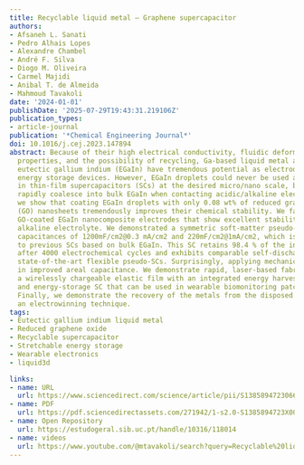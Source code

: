 ```yaml
---
title: Recyclable liquid metal – Graphene supercapacitor
authors:
- Afsaneh L. Sanati
- Pedro Alhais Lopes
- Alexandre Chambel
- André F. Silva
- Diogo M. Oliveira
- Carmel Majidi
- Anibal T. de Almeida
- Mahmoud Tavakoli
date: '2024-01-01'
publishDate: '2025-07-29T19:43:31.219106Z'
publication_types:
- article-journal
publication: '*Chemical Engineering Journal*'
doi: 10.1016/j.cej.2023.147894
abstract: Because of their high electrical conductivity, fluidic deformability, self-healing
  properties, and the possibility of recycling, Ga-based liquid metal alloys like
  eutectic gallium indium (EGaIn) have tremendous potential as electrodes for stretchable
  energy storage devices. However, EGaIn droplets could never be used as electrodes
  in thin-film supercapacitors (SCs) at the desired micro/nano scale, because they
  rapidly coalesce into bulk EGaIn when contacting acidic/alkaline electrolytes. Here,
  we show that coating EGaIn droplets with only 0.08 wt% of reduced graphene oxide
  (GO) nanosheets tremendously improves their chemical stability. We fabricated binder-free
  GO-coated EGaIn nanocomposite electrodes that show excellent stability in a strong
  alkaline electrolyte. We demonstrated a symmetric soft-matter pseudo-SC with areal
  capacitances of 1200mF/cm2@0.3 mA/cm2 and 220mF/cm2@1mA/cm2, which is textgreater 10 × compared
  to previous SCs based on bulk EGaIn. This SC retains 98.4 % of the initial capacitance
  after 4000 electrochemical cycles and exhibits comparable self-discharge rates to
  state-of-the-art flexible pseudo-SCs. Surprisingly, applying mechanical strain results
  in improved areal capacitance. We demonstrate rapid, laser-based fabrication of
  a wirelessly chargeable elastic film with an integrated energy harvesting antenna
  and energy-storage SC that can be used in wearable biomonitoring patches, and e-textiles.
  Finally, we demonstrate the recovery of the metals from the disposed of SCs through
  an electrowinning technique.
tags:
- Eutectic gallium indium liquid metal
- Reduced graphene oxide
- Recyclable supercapacitor
- Stretchable energy storage
- Wearable electronics
- liquid3d

links:
- name: URL
  url: https://www.sciencedirect.com/science/article/pii/S1385894723066263
- name: PDF
  url: https://pdf.sciencedirectassets.com/271942/1-s2.0-S1385894723X00230/1-s2.0-S1385894723066263/main.pdf?X-Amz-Security-Token=IQoJb3JpZ2luX2VjEFgaCXVzLWVhc3QtMSJHMEUCIQC5nZkM2YrY7TApd%2BRliaancRts%2FWPuAxHUtNur695ecAIgNYVzUPoDkHbg1E%2FWb%2Bry2dilxC%2FD1S4qBK4vh%2FP7slwqvAUI8f%2F%2F%2F%2F%2F%2F%2F%2F%2F%2FARAFGgwwNTkwMDM1NDY4NjUiDHFc48txypFBGFmX4SqQBSWR9ub5GIem8e%2BQzVCcwVJicpbn1wBjD39UrK50t1o7TFwqA6V8RICeBDc4YlFxMGdlcYu3AsIPZW9GK%2FTB7R%2F%2BbIILZLx3%2F5%2F7p%2FB44FQz3zgzhv2jqePqHWsUcQlEBsaY%2FB0vxIP1Mv8lmvq1b6Fs39zR8fRUYmnPOYCMlaLrygTl7VqJUcmSrCYHo%2FehFca3mfUCF06V1MtJXvOiwYtLH11vXtMKocin%2BKUlQZBVAr9FMLmcii9AreHWD6bScw8cTDQNd1NtHHHPx%2BjY%2BUuOjo%2Fo8SdVtbejWgIXMR9unlvyXdbDPrtFDLdf0anbH8QUGxC2mI1Zc%2FqQRDVBTGCo%2BmmEnCpjEZfaiOPrQ8HABrmSMy9lmyYvgX2NHcnjU%2Bbhev5TMt7uJ%2F6YpfrVjme%2FkcpwCCCa8T%2BK6neWuewUv%2BqCNuLMx5GqstNhmoiYVoG5bAfc%2FD%2FEK8y1aazsF73aKtVNSqE6NSoBk3RDEJd1en0FWD29E0AdyAGsbBZHDDpHFv0zdwXg8pZpi0Zm3bnF8D8NQ5GkzKRD%2BCCniyiNJGhW3%2F5jVdMGPjKTIdCzc%2F4s1rnofM8UO3bWIpWxBGgMSstucEVY9%2FQbWlSn6o1q2gj5p9HGkOp5T%2FaFQVCyl0bWoFMQFeR3hLQa2V7%2BTOVetjPKtxzHNyNte4qPquOE3AwvzhlZup9FghU64y7j5cJwnvIF72UPMBPmyTVgAUo%2FREA5kipPi2Bjz5i9NNuUvctatiazCW4zXiYNvYn5mGcspg2S5u3mPYSg%2BCni52GjKnN4wHg9hmJcvA3vVRdHTPf9aFenW4BE20WcRBA5lok6pX6%2FZvvBJvFLJI6JSy2fPSQvPKUwYUYtP2S9d%2BaMMMrK9awGOrEBI7rUuNE9HqaowFP3jMxYDcJkcOGkQ6R3i4nofmS5Vgd9ZW5Vvke%2FgHsi1UaA01rbWTvjAb3hk81s9rPOik6YT0uc8MnfbjDMLJ4Glcu1O2sHcYEO2nJycpoQX1W%2BLosMs6%2BcRcPASxhRoBQY%2B%2BeRfPoqBT5Mezb5ae9lbEiAVax1SRb%2BKXFwXIOjyCnlc9GpO3inTX1d%2BvaauJSh7OwdXgfRxBev2cKvKcefy9iZFLjo&X-Amz-Algorithm=AWS4-HMAC-SHA256&X-Amz-Date=20240109T163542Z&X-Amz-SignedHeaders=host&X-Amz-Expires=300&X-Amz-Credential=ASIAQ3PHCVTYUWYD7G6M%2F20240109%2Fus-east-1%2Fs3%2Faws4_request&X-Amz-Signature=7a6042a1f20f3e50b880615698bfd1ed34a00601e91b01eb3273f1578c6211d4&hash=289132ba58de1a4eaf532db85ca3ec4275343d24c00470bdf19e1d5c0a68b236&host=68042c943591013ac2b2430a89b270f6af2c76d8dfd086a07176afe7c76c2c61&pii=S1385894723066263&tid=spdf-0a08f324-5638-450f-8051-26531b695ace&sid=5451eda4290db34d146978f1b1bbfc9d71b9gxrqb&type=client&tsoh=d3d3LnNjaWVuY2VkaXJlY3QuY29t&ua=0a145a56540255595404&rr=842e184e68246926&cc=pt
- name: Open Repository
  url: https://estudogeral.sib.uc.pt/handle/10316/118014
- name: videos
  url: https://www.youtube.com/@mtavakoli/search?query=Recyclable%20liquid%20metal%20%E2%80%93%20Graphene%20supercapacitor
---
```


